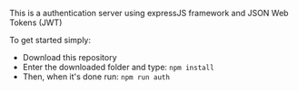 This is a authentication server using expressJS framework and JSON Web Tokens (JWT)


To get started simply:
<ul>
  <li>Download this repository</li>
  <li>Enter the downloaded folder and type:
  <code>npm install</code> 
  </li>
  <li>Then, when it's done run:
  <code>npm run auth</code>
  </li>
</ul>
